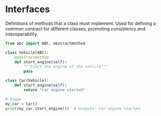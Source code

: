 # Interfaces

Definitions of methods that a class must implement.
Used for defining a common contract for different classes, promoting consistency and interoperability.

```python
from abc import ABC, abstractmethod

class Vehicle(ABC):
    @abstractmethod
    def start_engine(self):
        """Start the engine of the vehicle"""
        pass

class Car(Vehicle):
    def start_engine(self):
        return "Car engine started"

# Usage
my_car = Car()
print(my_car.start_engine())  # Outputs: Car engine started
```
